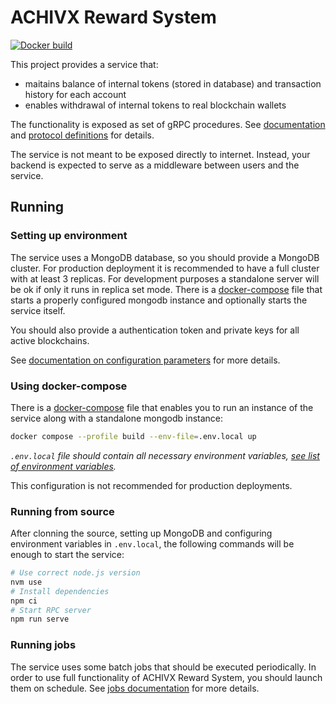 # ACHIVX Reward System

[![Docker build](https://github.com/ACHIVX-COM/reward-system/actions/workflows/docker-master.yml/badge.svg)](https://github.com/ACHIVX-COM/reward-system/actions/workflows/docker-master.yml)

This project provides a service that:

- maitains balance of internal tokens (stored in database) and transaction history for each account
- enables withdrawal of internal tokens to real blockchain wallets

The functionality is exposed as set of gRPC procedures.
See [documentation](./doc/integration.md) and [protocol definitions](./protocols/) for details.

The service is not meant to be exposed directly to internet.
Instead, your backend is expected to serve as a middleware between users and the service.

## Running

### Setting up environment

The service uses a MongoDB database, so you should provide a MongoDB cluster.
For production deployment it is recommended to have a full cluster with at least 3 replicas.
For development purposes a standalone server will be ok if only it runs in replica set mode.
There is a [docker-compose](./dev-helpers/docker-compose.yaml) file that starts a properly configured mongodb instance and optionally starts the service itself.

You should also provide a authentication token and private keys for all active blockchains.

See [documentation on configuration parameters](./doc/configuration.md) for more details.

### Using docker-compose

There is a [docker-compose](./dev-helpers/docker-compose.yaml) file that enables you to run an instance of the service along with a standalone mongodb instance:

```sh
docker compose --profile build --env-file=.env.local up
```

*`.env.local` file should contain all necessary environment variables, [see list of environment variables](./doc/configuration.md).*

This configuration is not recommended for production deployments.

### Running from source

After clonning the source, setting up MongoDB and configuring environment variables in `.env.local`, the following commands will be enough to start the service:

```sh
# Use correct node.js version
nvm use
# Install dependencies
npm ci
# Start RPC server
npm run serve
```

### Running jobs

The service uses some batch jobs that should be executed periodically.
In order to use full functionality of ACHIVX Reward System, you should launch them on schedule.
See [jobs documentation](./doc/jobs.md) for more details.

